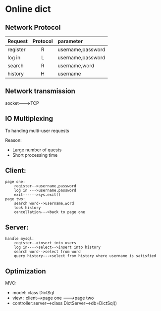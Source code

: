 # Online dict
                        
## Network Protocol
Request|Protocol|parameter
:------|:------:|:-------
register|R|username,password
log in |L|username,password
search|R|username,word
history|H|username

## Network transmission
socket--->TCP

## IO Multiplexing
 To handing multi-user requests

Reason:
- Large number of quests
- Short processing time 



## Client:
    page one:
        register-->username,password
        log in --->username,password
        exit------>sys.exit()
    page two:
        search word-->username,word
        look history
        cancellation--->back to page one 

## Server:
    handle mysql:
        register-->insert into users
        log in---->select-->insert into history
        search word-->select from word
        query history--->select from history where username is satisfied
    
## Optimization
MVC:
- model: class DictSql
- view : client-->page one --->page two
- controller:server-->class DictServer-->db=DictSql()
    